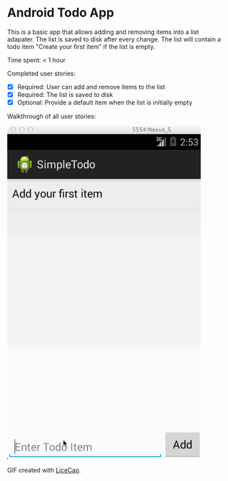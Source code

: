 # Android Todo App

This is a basic app that allows adding and removing items into a list adapater. The list is saved to disk after every change. The list will contain a todo item "Create your first item" if the list is empty.

Time spent: < 1 hour

Completed user stories:

 * [x] Required: User can add and remove items to the list
 * [x] Required: The list is saved to disk
 * [x] Optional: Provide a default item when the list is initially empty
 
Walkthrough of all user stories:

![Video Walkthrough](SimpleTodo/demo.gif)

GIF created with [LiceCap](http://www.cockos.com/licecap/).

